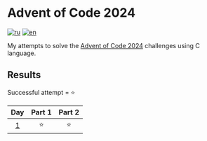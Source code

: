 # Advent of Code 2024

[![ru](https://img.shields.io/badge/lang-ru-blue.svg)](https://github.com/DarenskyRoman/advent-of-code-2024/blob/main/README.md)
[![en](https://img.shields.io/badge/lang-en-pink.svg)](https://github.com/DarenskyRoman/advent-of-code-2024/blob/main/README.en.md)

My attempts to solve the [Advent of Code 2024](https://adventofcode.com/2024) challenges using С language.

## Results

Successful attempt = ⭐

| Day | Part 1 | Part 2 |
| :---: | :---: | :---: |
| [1](https://adventofcode.com/2024/day/1) | ⭐ | ⭐ |
